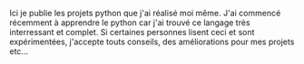 Ici je publie les projets python que j'ai réalisé moi même.
J'ai commencé récemment à apprendre le python car j'ai trouvé ce langage très interressant et complet.
Si certaines personnes lisent ceci et sont expérimentées, j'accepte touts conseils, des améliorations pour mes projets etc...
